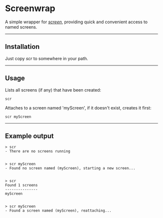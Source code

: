 Screenwrap
===

A simple wrapper for *[screen][1]*, providing quick and convenient access to named screens.

---

Installation
---

Just copy *scr* to somewhere in your path.

---

Usage
---

Lists all screens (if any) that have been created:
    
    scr

Attaches to a screen named 'myScreen', if it doesn't exist, creates it first:

    scr myScreen

---

Example output
---

    > scr
    - There are no screens running
    
    
    > scr myScreen
    - Found no screen named (myScreen), starting a new screen...
    
    
    > scr
    Found 1 screens
    ---------------
    myScreen
    
    
    > scr myScreen
    - Found a screen named (myScreen), reattaching...


[1]: http://www.gnu.org/software/screen/manual/screen.html
